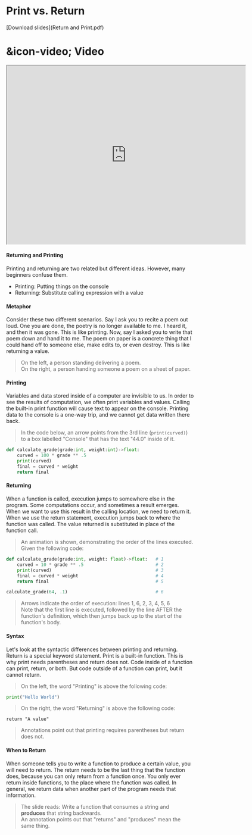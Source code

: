 # Print vs. Return

[Download slides](Return and Print.pdf)

# &icon-video; Video

<iframe style="width: 640px; height: 480px;" width="300" height="150" allowfullscreen="allowfullscreen" webkitallowfullscreen="webkitallowfullscreen" mozallowfullscreen="mozallowfullscreen"
title="Print vs Return" src="https://www.youtube.com/embed/bbQVErcA7BQ?feature=oembed&amp;rel=0"></iframe>


#### Returning and Printing

Printing and returning are two related but different ideas.
However, many beginners confuse them.

* Printing: Putting things on the console
* Returning: Substitute calling expression with a value

#### Metaphor

Consider these two different scenarios.
Say I ask you to recite a poem out loud.
One you are done, the poetry is no longer available to me.
I heard it, and then it was gone.
This is like printing.
Now, say I asked you to write that poem down and hand it to me.
The poem on paper is a concrete thing that I could hand off to someone else, make edits to, or even destroy.
This is like returning a value.

> On the left, a person standing delivering a poem.  
> On the right, a person handing someone a poem on a sheet of paper.

#### Printing

Variables and data stored inside of a computer are invisible to us.
In order to see the results of computation, we often print variables and values.
Calling the built-in print function will cause text to appear on the console.
Printing data to the console is a one-way trip, and we cannot get data written there back.

> In the code below, an arrow points from the 3rd line (`print(curved)`) to a box labelled "Console" that has the text "44.0" inside of it.
```python
def calculate_grade(grade:int, weight:int)->float:
    curved = 100 * grade ** .5 
    print(curved)
    final = curved * weight
    return final
```

#### Returning

When a function is called, execution jumps to somewhere else in the program.
Some computations occur, and sometimes a result emerges.
When we want to use this result in the calling location, we need to return it.
When we use the return statement, execution jumps back to where the function was called.
The value returned is substituted in place of the function call.

> An animation is shown, demonstrating the order of the lines executed. Given the following code:

```python
def calculate_grade(grade:int, weight: float)->float:   # 1
    curved = 10 * grade ** .5                           # 2
    print(curved)                                       # 3
    final = curved * weight                             # 4
    return final                                        # 5

calculate_grade(64, .1)                                 # 6
```

> Arrows indicate the order of execution: lines 1, 6, 2, 3, 4, 5, 6  
> Note that the first line is executed, followed by the line AFTER the function's definition, which then jumps back up to the start of the function's body.

#### Syntax

Let's look at the syntactic differences between printing and returning.
Return is a special keyword statement.
Print is a built-in function.
This is why print needs parentheses and return does not.
Code inside of a function can print, return, or both.
But code outside of a function can print, but it cannot return.

> On the left, the word "Printing" is above the following code:

```python
print("Hello World")
```

> On the right, the word "Returning" is above the following code:

```
return "A value"
```

> Annotations point out that printing requires parentheses but return does not.

#### When to Return

When someone tells you to write a function to produce a certain value, you will need to return.
The return needs to be the last thing that the function does, because you can only return from a function once.
You only ever return inside functions, to the place where the function was called.
In general, we return data when another part of the program needs that information.

> The slide reads: Write a function that consumes a string and **produces** that string backwards.  
> An annotation points out that "returns" and "produces" mean the same thing.
